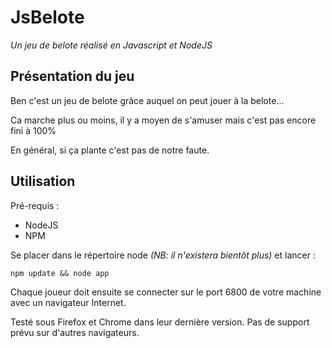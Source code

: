 JsBelote
=========
*Un jeu de belote réalisé en Javascript et NodeJS*

Présentation du jeu
-------------------

Ben c'est un jeu de belote grâce auquel on peut jouer à la belote...

Ca marche plus ou moins, il y a moyen de s'amuser mais c'est pas encore fini à 100%

En général, si ça plante c'est pas de notre faute.

Utilisation
-----------

Pré-requis :
- NodeJS
- NPM

Se placer dans le répertoire node *(NB: il n'existera bientôt plus)* et lancer :

`
npm update && node app
`

Chaque joueur doit ensuite se connecter sur le port 6800 de votre machine avec un navigateur Internet.

Testé sous Firefox et Chrome dans leur dernière version. Pas de support prévu sur d'autres navigateurs.
